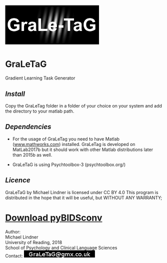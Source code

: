 
# ![Alt text](GraLeTaG_Logo.png?raw=true "Title")

#   GraLeTaG
Gradient Learning Task Generator



## *Install*  
Copy the GraLeTag folder in a folder of your choice on your system and add the directory to your matlab path.


## *Dependencies*  
- For the usage of GraLeTag you need to have Matlab (www.mathworks.com) installed. GraLeTag is developed on MatLab2017b but it should work with other Matlab distributions later than 2015b as well.

- GraLeTaG is using Psychtoolbox-3 (psychtoolbox.org/)


## *Licence*  
GraLeTaG by Michael Lindner is licensed under CC BY 4.0
This program is distributed in the hope that it will be useful, but WITHOUT ANY WARRANTY;
  
  
# **[Download pyBIDSconv](https://github.com/GraLeTaG/GraLeTaG)**
  
  
Author:  
Michael Lindner  
University of Reading, 2018  
School of Psychology and Clinical Language Sciences  
Contact: ![contact email](contact.jpg?raw=true "contact email")

